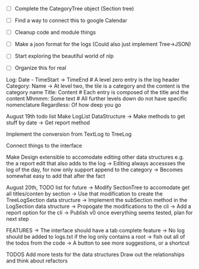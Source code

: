 -[ ] Complete the CategoryTree object (Section tree)
-[ ] Find a way to connect this to google Calendar
-[ ] Cleanup code and module things
-[ ] Make a json format for the logs (Could also just implement Tree->JSON)

-[ ] Start exploring the beautiful world of nlp

-[ ] Organize this for real

Log: Date - TimeStart -> TimeEnd # A level zero entry is the log header
    Category: Name -> At level two, the tile is a category and the content is the category name
        Title: Content # Each entry is composed of the title and the content
        Mhmmm: Some text # All further levels down do not have specific nomenclature
            Regardless: Of how deep you go

August 19th todo list
Make LogList DataStructure
-> Make methods to get stuff by date
-> Get report method

Implement the conversion from TextLog to TreeLog

Connect things to the interface

Make Design extensible to accomodate editing other data structures
e.g. the a report edit that also adds to the log
-> Editing always accessses the log of the day, for now only support append to the category
-> Becomes somewhat easy to add that after the fact


August 20th, TODO list for future
-> Modify SectionTree to accomodate get all titles/conten by section
-> Use that modification to create the TreeLogSection data structure
-> Implement the subSection method in the LogSection data structure
-> Propogate the modifications to the cli
-> Add a report option for the cli
-> Publish v0 once everything seems tested, plan for next step


FEATURES
-> The interface should have a tab complete feature
-> No log should be added to logs.txt if the log only contains a root
-> fish out all of the todos from the code
-> A button to see more suggestions, or a shortcut

TODOS
Add more tests for the data structures
Draw out the relationships and think about refactors